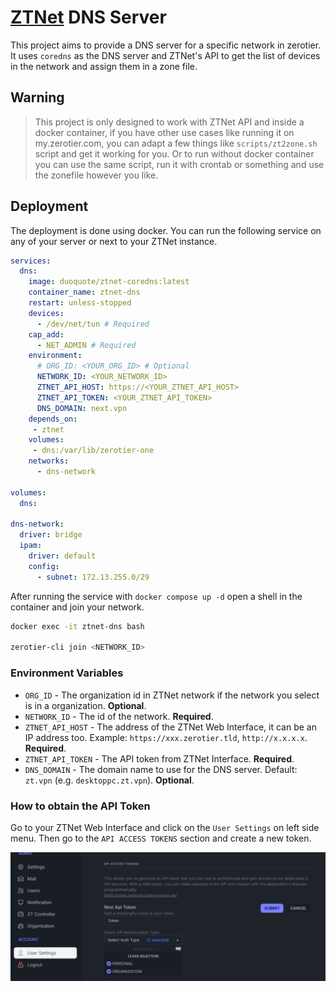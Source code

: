 # [ZTNet](https://github.com/sinamics/ztnet) DNS Server

This project aims to provide a DNS server for a specific network in zerotier. It uses `coredns` as the DNS server and ZTNet's API to get the list of devices in the network and assign them in a zone file.

## Warning

> This project is only designed to work with ZTNet API and inside a docker container, if you have other use cases like running it on my.zerotier.com, you can adapt a few things like `scripts/zt2zone.sh` script and get it working for you. Or to run without docker container you can use the same script, run it with crontab or something and use the zonefile however you like.

## Deployment

The deployment is done using docker. You can run the following service on any of your server or next to your ZTNet instance.

```yaml
services:
  dns:
    image: duoquote/ztnet-coredns:latest
    container_name: ztnet-dns
    restart: unless-stopped
    devices:
      - /dev/net/tun # Required
    cap_add:
      - NET_ADMIN # Required
    environment:
      # ORG_ID: <YOUR_ORG_ID> # Optional
      NETWORK_ID: <YOUR_NETWORK_ID>
      ZTNET_API_HOST: https://<YOUR_ZTNET_API_HOST>
      ZTNET_API_TOKEN: <YOUR_ZTNET_API_TOKEN>
      DNS_DOMAIN: next.vpn
    depends_on:
     - ztnet
    volumes:
     - dns:/var/lib/zerotier-one
    networks:
      - dns-network

volumes:
  dns:

dns-network:
  driver: bridge
  ipam:
    driver: default
    config:
      - subnet: 172.13.255.0/29
```

After running the service with `docker compose up -d` open a shell in the container and join your network.

```bash
docker exec -it ztnet-dns bash

zerotier-cli join <NETWORK_ID>
```

### Environment Variables

- `ORG_ID` - The organization id in ZTNet network if the network you select is in a organization. **Optional**.
- `NETWORK_ID` - The id of the network. **Required**.
- `ZTNET_API_HOST` - The address of the ZTNet Web Interface, it can be an IP address too. Example: `https://xxx.zerotier.tld`, `http://x.x.x.x`. **Required**.
- `ZTNET_API_TOKEN` - The API token from ZTNet Interface. **Required**.
- `DNS_DOMAIN` - The domain name to use for the DNS server. Default: `zt.vpn` (e.g. `desktoppc.zt.vpn`). **Optional**.


### How to obtain the API Token

Go to your ZTNet Web Interface and click on the `User Settings` on left side menu. Then go to the `API ACCESS TOKENS` section and create a new token.

![alt text](assets/image.png)